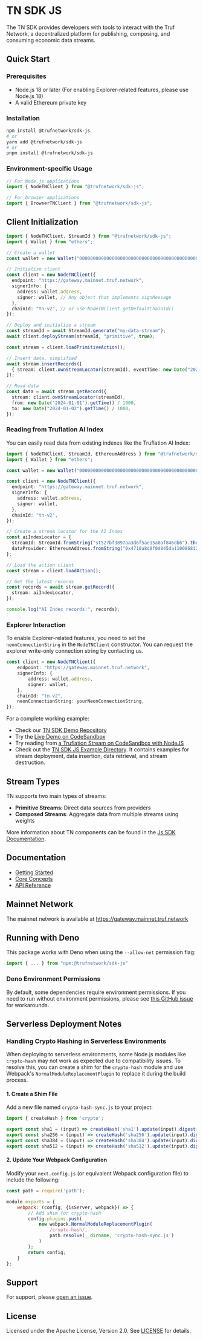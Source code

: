 # TN SDK JS

The TN SDK provides developers with tools to interact with the Truf Network, a decentralized platform for publishing, composing, and consuming economic data streams.

## Quick Start

### Prerequisites
- Node.js 18 or later (For enabling Explorer-related features, please use Node.js 18)
- A valid Ethereum private key

### Installation
```bash
npm install @trufnetwork/sdk-js
# or
yarn add @trufnetwork/sdk-js
# or 
pnpm install @trufnetwork/sdk-js
```

### Environment-specific Usage

```typescript
// For Node.js applications
import { NodeTNClient } from "@trufnetwork/sdk-js";

// For browser applications
import { BrowserTNClient } from "@trufnetwork/sdk-js";
```

## Client Initialization

```ts
import { NodeTNClient, StreamId } from "@trufnetwork/sdk-js";
import { Wallet } from "ethers";

// Create a wallet
const wallet = new Wallet("0000000000000000000000000000000000000000000000000000000000000001");

// Initialize client
const client = new NodeTNClient({
  endpoint: "https://gateway.mainnet.truf.network",
  signerInfo: {
    address: wallet.address,
    signer: wallet, // Any object that implements signMessage
  },
  chainId: "tn-v2", // or use NodeTNClient.getDefaultChainId()
});

// Deploy and initialize a stream
const streamId = await StreamId.generate("my-data-stream");
await client.deployStream(streamId, "primitive", true);

const stream = client.loadPrimitiveAction();

// Insert data, simplified
await stream.insertRecords([
  { stream: client.ownStreamLocator(streamId), eventTime: new Date("2024-01-01").getTime() / 1000, value: "100.5" }
]);

// Read data
const data = await stream.getRecord({
  stream: client.ownStreamLocator(streamId),
  from: new Date("2024-01-01").getTime() / 1000,
  to: new Date("2024-01-02").getTime() / 1000,
});
```

### Reading from Truflation AI Index

You can easily read data from existing indexes like the Truflation AI Index:

```ts
import { NodeTNClient, StreamId, EthereumAddress } from "@trufnetwork/sdk-js";
import { Wallet } from "ethers";

const wallet = new Wallet("0000000000000000000000000000000000000000000000000000000000000001");

const client = new NodeTNClient({
  endpoint: "https://gateway.mainnet.truf.network",
  signerInfo: {
    address: wallet.address,
    signer: wallet,
  },
  chainId: "tn-v2",
});

// Create a stream locator for the AI Index
const aiIndexLocator = {
  streamId: StreamId.fromString("st527bf3897aa3d6f5ae15a0af846db6").throw(),
  dataProvider: EthereumAddress.fromString("0x4710a8d8f0d845da110086812a32de6d90d7ff5c").throw(),
};

// Load the action client
const stream = client.loadAction();

// Get the latest records
const records = await stream.getRecord({
  stream: aiIndexLocator,
});

console.log("AI Index records:", records);
```

### Explorer Interaction

To enable Explorer-related features, you need to set the `neonConnectionString` in the `NodeTNClient` constructor.
You can request the explorer write-only connection string by contacting us.

```ts
const client = new NodeTNClient({     
    endpoint: "https://gateway.mainnet.truf.network",
    signerInfo: {
        address: wallet.address,
        signer: wallet,
    },
    chainId: "tn-v2",
    neonConnectionString: yourNeonConnectionString,
});
```

For a complete working example:
- Check our [TN SDK Demo Repository](https://github.com/truflation/tsn-sdk-demo)
- Try the [Live Demo on CodeSandbox](https://codesandbox.io/p/devbox/m2r3tt?file=%2Fsrc%2Froutes%2F%2Bpage.svelte)
- Try reading from [a Truflation Stream on CodeSandbox with NodeJS](https://codesandbox.io/p/devbox/rtm7mn?file=%2Findex.ts%3A22%2C11)
- Check out the [TN SDK JS Example Directory](./examples). It contains examples for stream deployment, data insertion, data retrieval, and stream destruction.

## Stream Types

TN supports two main types of streams:

- **Primitive Streams**: Direct data sources from providers
- **Composed Streams**: Aggregate data from multiple streams using weights

More information about TN components can be found in the [Js SDK Documentation](https://github.com/trufnetwork/sdk-js/blob/main/docs/api-reference.md).

## Documentation

- [Getting Started](./docs/getting-started.md)
- [Core Concepts](./docs/core-concepts.md)
- [API Reference](./docs/api-reference.md)

## Mainnet Network

The mainnet network is available at https://gateway.mainnet.truf.network

## Running with Deno

This package works with Deno when using the `--allow-net` permission flag:

```ts
import { ... } from "npm:@trufnetwork/sdk-js"
```

### Deno Environment Permissions

By default, some dependencies require environment permissions. If you need to run without environment permissions, please see [this GitHub issue](https://github.com/denoland/deno/issues/20898#issuecomment-2500396620) for workarounds.

## Serverless Deployment Notes

### Handling Crypto Hashing in Serverless Environments

When deploying to serverless environments, some Node.js modules like `crypto-hash` may not work as expected due to
compatibility issues. To resolve this, you can create a shim for the `crypto-hash` module and use
Webpack's `NormalModuleReplacementPlugin` to replace it during the build process.

#### 1. Create a Shim File

Add a new file named `crypto-hash-sync.js` to your project:

```js
import { createHash } from 'crypto';

export const sha1 = (input) => createHash('sha1').update(input).digest('hex');
export const sha256 = (input) => createHash('sha256').update(input).digest('hex');
export const sha384 = (input) => createHash('sha384').update(input).digest('hex');
export const sha512 = (input) => createHash('sha512').update(input).digest('hex');
```

#### 2. Update Your Webpack Configuration

Modify your `next.config.js` (or equivalent Webpack configuration file) to include the following:

```js
const path = require('path');

module.exports = {
    webpack: (config, {isServer, webpack}) => {
        // Add shim for crypto-hash
        config.plugins.push(
            new webpack.NormalModuleReplacementPlugin(
                /crypto-hash/,
                path.resolve(__dirname, 'crypto-hash-sync.js')
            )
        );
        return config;
    }
};
```

## Support

For support, please [open an issue](https://github.com/trufnetwork/sdk-js/issues).

## License

Licensed under the Apache License, Version 2.0. See [LICENSE](LICENSE.md) for details.
